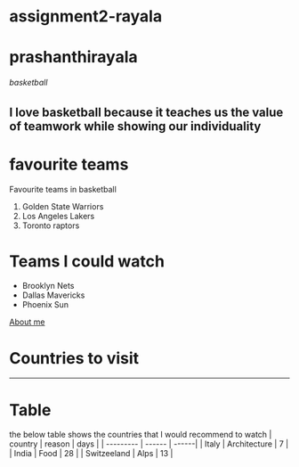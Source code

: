 # assignment2-rayala
# prashanthirayala
###### basketball
I love basketball because it teaches us the value of **teamwork** while showing our **individuality**
---
# favourite teams
Favourite teams in basketball
1. Golden State Warriors
2. Los Angeles Lakers
3. Toronto raptors
 
# Teams I could watch
- Brooklyn Nets
- Dallas Mavericks
- Phoenix Sun

[About me](./AboutMe.md)


# Countries to visit
---
# Table
the below table shows the countries that I would recommend to watch
| country | reason | days |
| --------- | ------ | ------|
| Italy | Architecture | 7 |
| India | Food         | 28 |
| Switzeeland | Alps | 13 |
